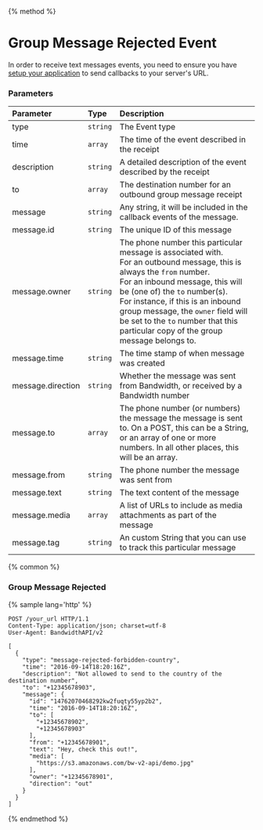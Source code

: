 {% method %}
# Group Message Rejected Event
In order to receive text messages events, you need to ensure you have [setup your application](../application.md) to send callbacks to your server's URL.

### Parameters
| Parameter         | Type     | Description                                                                                                                                                                                                                                                                                                                                                         |
|:------------------|:---------|:--------------------------------------------------------------------------------------------------------------------------------------------------------------------------------------------------------------------------------------------------------------------------------------------------------------------------------------------------------------------|
| type              | `string` | The Event type                                                                                                                                                                                                                                                                                                                                                      |
| time              | `array`  | The time of the event described in the receipt                                                                                                                                                                                                                                                                                                                      |
| description       | `string` | A detailed description of the event described by the receipt                                                                                                                                                                                                                                                                                                        |
| to                | `array`  | The destination number for an outbound group message receipt                                                                                                                                                                                                                                                                                                        |
| message           | `string` | Any string, it will be included in the callback events of the message.                                                                                                                                                                                                                                                                                              |
| message.id        | `string` | The unique ID of this message                                                                                                                                                                                                                                                                                                                                       |
| message.owner     | `string` | The phone number this particular message is associated with.<br> For an outbound message, this is always the `from` number.<br> For an inbound message, this will be (one of) the `to` number(s).<br>For instance, if this is an inbound group message, the `owner` field will be set to the `to` number that this particular copy of the group message belongs to. |
| message.time      | `string` | The time stamp of when message was created                                                                                                                                                                                                                                                                                                                          |
| message.direction | `string` | Whether the message was sent from Bandwidth, or received by a Bandwidth number                                                                                                                                                                                                                                                                                      |
| message.to        | `array`  | The phone number (or numbers) the message the message is sent to. On a POST, this can be a String, or an array of one or more numbers. In all other places, this will be an array.                                                                                                                                                                                  |
| message.from      | `string` | The phone number the message was sent from                                                                                                                                                                                                                                                                                                                          |
| message.text      | `string` | The text content of the message                                                                                                                                                                                                                                                                                                                                     |
| message.media     | `array`  | A list of URLs to include as media attachments as part of the message                                                                                                                                                                                                                                                                                               |
| message.tag       | `string` | An custom String that you can use to track this particular message                                                                                                                                                                                                                                                                                                  |

{% common %}
### Group Message Rejected

{% sample lang='http' %}

```http
POST /your_url HTTP/1.1
Content-Type: application/json; charset=utf-8
User-Agent: BandwidthAPI/v2

[
  {
    "type": "message-rejected-forbidden-country",
    "time": "2016-09-14T18:20:16Z",
    "description": "Not allowed to send to the country of the destination number",
    "to": "+12345678903",
    "message": {
      "id": "14762070468292kw2fuqty55yp2b2",
      "time": "2016-09-14T18:20:16Z",
      "to": [
        "+12345678902",
        "+12345678903"
      ],
      "from": "+12345678901",
      "text": "Hey, check this out!",
      "media": [
        "https://s3.amazonaws.com/bw-v2-api/demo.jpg"
      ],
      "owner": "+12345678901",
      "direction": "out"
    }
  }
]
```

{% endmethod %}